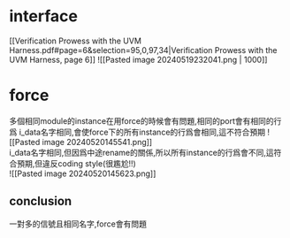 # interface
[[Verification Prowess with the UVM Harness.pdf#page=6&selection=95,0,97,34|Verification Prowess with the UVM Harness, page 6]]
![[Pasted image 20240519232041.png | 1000]]
# force
多個相同module的instance在用force的時候會有問題,相同的port會有相同的行爲
i_data名字相同,會使force下的所有instance的行爲會相同,這不符合預期
![[Pasted image 20240520145541.png]]  
i_data名字相同,但因爲中途rename的關係,所以所有instance的行爲會不同,這符合預期,但違反coding style(很尷尬!!)  
![[Pasted image 20240520145623.png]]
## conclusion
一對多的信號且相同名字,force會有問題